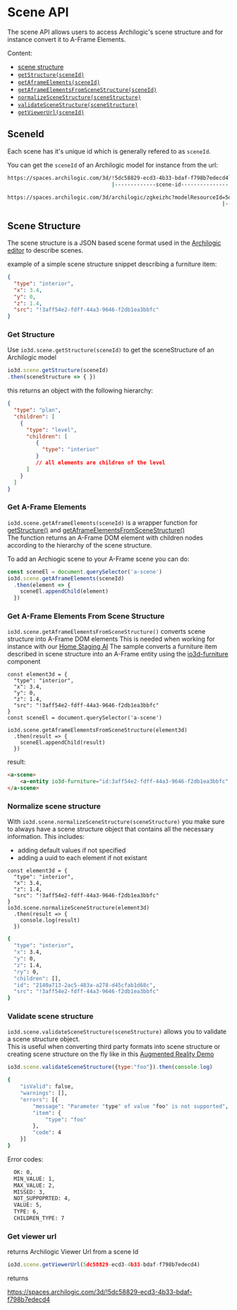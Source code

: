 # Scene API

The scene API allows users to access Archilogic's scene structure and for instance convert it to A-Frame Elements.

Content:
* [scene structure](#scene-structure)
* [`getStructure(sceneId)`](#get-structure)
* [`getAframeElements(sceneId)`](#get-a-frame-elements)
* [`getAframeElementsFromSceneStructure(sceneId)`](#get-a-frame-elements-from-scene-structure)
* [`normalizeSceneStructure(sceneStructure)`](#normalize-scene-structure)
* [`validateSceneStructure(sceneStructure)`](#validate-scene-structure)
* [`getViewerUrl(sceneId)`](#get-viewer-url)

## SceneId

Each scene has it's unique id which is generally refered to as `sceneId`.

You can get the `sceneId` of an Archilogic model for instance from the url:
```bash
https://spaces.archilogic.com/3d/!5dc58829-ecd3-4b33-bdaf-f798b7edecd4`
                                 |-------------scene-id---------------|
```
```bash
https://spaces.archilogic.com/3d/archilogic/zgkeizhc?modelResourceId=5dc58829-ecd3-4b33-bdaf-f798b7edecd4
                                                                    |-------------scene-id---------------|
```
## Scene Structure

The scene structure is a JSON based scene format used in the [Archilogic editor](https://spaces.archilgoc.com/3d) to describe scenes.

example of a simple scene structure snippet describing a furniture item:
```json
{
  "type": "interior",
  "x": 3.4,
  "y": 0,
  "z": 1.4,
  "src": "!3aff54e2-fdff-44a3-9646-f2db1ea3bbfc"
}
```

### Get Structure

Use `io3d.scene.getStructure(sceneId)` to get the sceneStructure of an Archilogic model

```js
io3d.scene.getStructure(sceneId)
.then(sceneStructure => { })
```

this returns an object with the following hierarchy:
```json
{
  "type": "plan",
  "children": [
    {
      "type": "level",
      "children": [
         {
           "type": "interior"
         }
         // all elements are children of the level
      ]
    }
  ]
}
```

### Get A-Frame Elements

`io3d.scene.getAframeElements(sceneId)` is a wrapper function for [getStructure()](#get-structure) and [getAframeElementsFromSceneStructure()](#get-a-frame-elements-from-scene-structure)<br>
The function returns an A-Frame DOM element with children nodes according to the hierarchy of the scene structure.

To add an Archiogic scene to your A-Frame scene you can do:
```js
const sceneEl = document.querySelector('a-scene')
io3d.scene.getAframeElements(sceneId)
  .then(element => {
    sceneEl.appendChild(element)
  })
```

### Get A-Frame Elements From Scene Structure

`io3d.scene.getAframeElementsFromSceneStructure()` converts scene structure into A-Frame DOM elements
This is needed when working for instance with our [Home Staging AI](home-staging-ai.md)
The sample converts a furniture item described in scene structure into an A-Frame entity using the [io3d-furniture](aframe-components.html#io3d-furniture) component
```
const element3d = {
  "type": "interior",
  "x": 3.4,
  "y": 0,
  "z": 1.4,
  "src": "!3aff54e2-fdff-44a3-9646-f2db1ea3bbfc"
}
const sceneEl = document.querySelector('a-scene')

io3d.scene.getAframeElementsFromSceneStructure(element3d)
  .then(result => {
    sceneEl.appendChild(result)
  })
```
result:
```html
<a-scene>
    <a-entity io3d-furniture="id:3aff54e2-fdff-44a3-9646-f2db1ea3bbfc" position="3.4 0 1.4"></a-entity>
</a-scene>
```

### Normalize scene structure

With `io3d.scene.normalizeSceneStructure(sceneStructure)` you make sure to always have a scene structure object that contains all the necessary information.
This includes:
* adding default values if not specified
* adding a uuid to each element if not existant

```
const element3d = {
  "type": "interior",
  "x": 3.4,
  "z": 1.4,
  "src": "!3aff54e2-fdff-44a3-9646-f2db1ea3bbfc"
}
io3d.scene.normalizeSceneStructure(element3d)
  .then(result => {
    console.log(result)
  })
```
```bash
{
  "type": "interior",
  "x": 3.4,
  "y": 0,
  "z": 1.4,
  "ry": 0,
  "children": [],
  "id": "2140a713-2ac5-483a-a278-d45cfab1d68c",
  "src": "!3aff54e2-fdff-44a3-9646-f2db1ea3bbfc"
}
```

### Validate scene structure

`io3d.scene.validateSceneStructure(sceneStructure)` allows you to validate a scene structure object.<br>
This is useful when converting third party formats into scene structure or creating scene structure on the fly like in this [Augmented Reality Demo](https://github.com/archilogic-com/3dio-js/tree/master/examples-browser/staging/stage-room-ar)

```js
io3d.scene.validateSceneStructure({type:"foo"}).then(console.log)
```
```bash
{
	"isValid": false,
	"warnings": [],
	"errors": [{
		"message": "Parameter "type" of value "foo" is not supported",
		"item": {
			"type": "foo"
		},
		"code": 4
	}]
}
```
Error codes:
```bash
  OK: 0,
  MIN_VALUE: 1,
  MAX_VALUE: 2,
  MISSED: 3,
  NOT_SUPPOPRTED: 4,
  VALUE: 5,
  TYPE: 6,
  CHILDREN_TYPE: 7
```

### Get viewer url

returns Archilogic Viewer Url from a scene Id
```js
io3d.scene.getViewerUrl(5dc58829-ecd3-4b33-bdaf-f798b7edecd4)
```
returns

https://spaces.archilogic.com/3d/!5dc58829-ecd3-4b33-bdaf-f798b7edecd4

